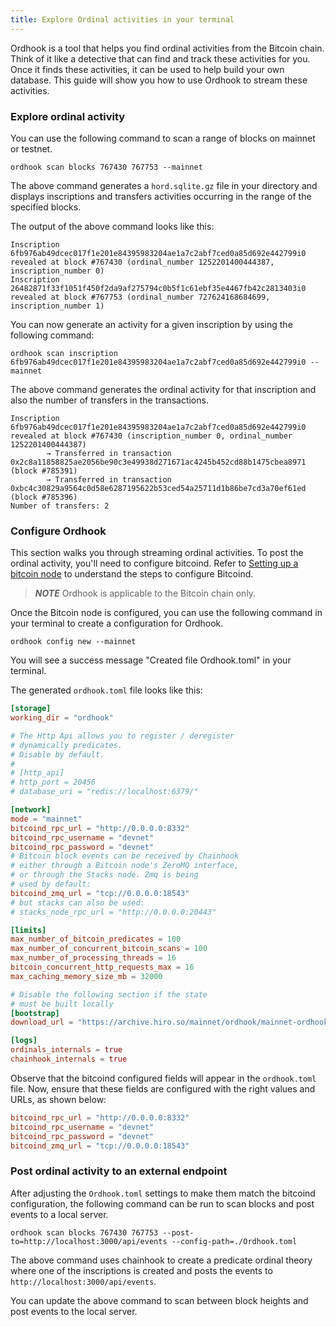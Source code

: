 ```yaml
---
title: Explore Ordinal activities in your terminal
---
```


Ordhook is a tool that helps you find ordinal activities from the Bitcoin chain. Think of it like a detective that can find and track these activities for you. Once it finds these activities, it can be used to help build your own database. This guide will show you how to use Ordhook to stream these activities.

### Explore ordinal activity

You can use the following command to scan a range of blocks on mainnet or testnet.

`ordhook scan blocks 767430 767753 --mainnet`

The above command generates a `hord.sqlite.gz` file in your directory and displays inscriptions and transfers activities occurring in the range of the specified blocks.

The output of the above command looks like this:

```
Inscription 6fb976ab49dcec017f1e201e84395983204ae1a7c2abf7ced0a85d692e442799i0 revealed at block #767430 (ordinal_number 1252201400444387, inscription_number 0)
Inscription 26482871f33f1051f450f2da9af275794c0b5f1c61ebf35e4467fb42c2813403i0 revealed at block #767753 (ordinal_number 727624168684699, inscription_number 1)
```

You can now generate an activity for a given inscription by using the following command:

`ordhook scan inscription 6fb976ab49dcec017f1e201e84395983204ae1a7c2abf7ced0a85d692e442799i0 --mainnet`

The above command generates the ordinal activity for that inscription and also the number of transfers in the transactions.

```
Inscription 6fb976ab49dcec017f1e201e84395983204ae1a7c2abf7ced0a85d692e442799i0 revealed at block #767430 (inscription_number 0, ordinal_number 1252201400444387)
        → Transferred in transaction 0x2c8a11858825ae2056be90c3e49938d271671ac4245b452cd88b1475cbea8971 (block #785391)
        → Transferred in transaction 0xbc4c30829a9564c0d58e6287195622b53ced54a25711d1b86be7cd3a70ef61ed (block #785396)
Number of transfers: 2
```

### Configure Ordhook

This section walks you through streaming ordinal activities. To post the ordinal activity, you'll need to configure bitcoind. Refer to [Setting up a bitcoin node](https://docs.hiro.so/ordhook/how-to-guides/how-to-run-chainhook-as-a-service-using-bitcoind#setting-up-a-bitcoin-node) to understand the steps to configure Bitcoind.

> **_NOTE_**
> Ordhook is applicable to the Bitcoin chain only.

Once the Bitcoin node is configured, you can use the following command in your terminal to create a configuration for Ordhook.

`ordhook config new --mainnet`

You will see a success message "Created file Ordhook.toml" in your terminal.

The generated `ordhook.toml` file looks like this:

```toml
[storage]
working_dir = "ordhook"

# The Http Api allows you to register / deregister
# dynamically predicates.
# Disable by default.
#
# [http_api]
# http_port = 20456
# database_uri = "redis://localhost:6379/"

[network]
mode = "mainnet"
bitcoind_rpc_url = "http://0.0.0.0:8332"
bitcoind_rpc_username = "devnet"
bitcoind_rpc_password = "devnet"
# Bitcoin block events can be received by Chainhook
# either through a Bitcoin node's ZeroMQ interface,
# or through the Stacks node. Zmq is being
# used by default:
bitcoind_zmq_url = "tcp://0.0.0.0:18543"
# but stacks can also be used:
# stacks_node_rpc_url = "http://0.0.0.0:20443"

[limits]
max_number_of_bitcoin_predicates = 100
max_number_of_concurrent_bitcoin_scans = 100
max_number_of_processing_threads = 16
bitcoin_concurrent_http_requests_max = 16
max_caching_memory_size_mb = 32000

# Disable the following section if the state
# must be built locally
[bootstrap]
download_url = "https://archive.hiro.so/mainnet/ordhook/mainnet-ordhook-sqlite-latest"

[logs]
ordinals_internals = true
chainhook_internals = true
```

Observe that the bitcoind configured fields will appear in the `ordhook.toml` file. Now, ensure that these fields are configured with the right values and URLs, as shown below:

```toml
bitcoind_rpc_url = "http://0.0.0.0:8332"
bitcoind_rpc_username = "devnet"
bitcoind_rpc_password = "devnet"
bitcoind_zmq_url = "tcp://0.0.0.0:18543"
```

### Post ordinal activity to an external endpoint

After adjusting the `Ordhook.toml` settings to make them match the bitcoind configuration, the following command can be run to scan blocks and post events to a local server.

`ordhook scan blocks 767430 767753 --post-to=http://localhost:3000/api/events --config-path=./Ordhook.toml`

The above command uses chainhook to create a predicate ordinal theory where one of the inscriptions is created and posts the events to `http://localhost:3000/api/events`.

You can update the above command to scan between block heights and post events to the local server.

